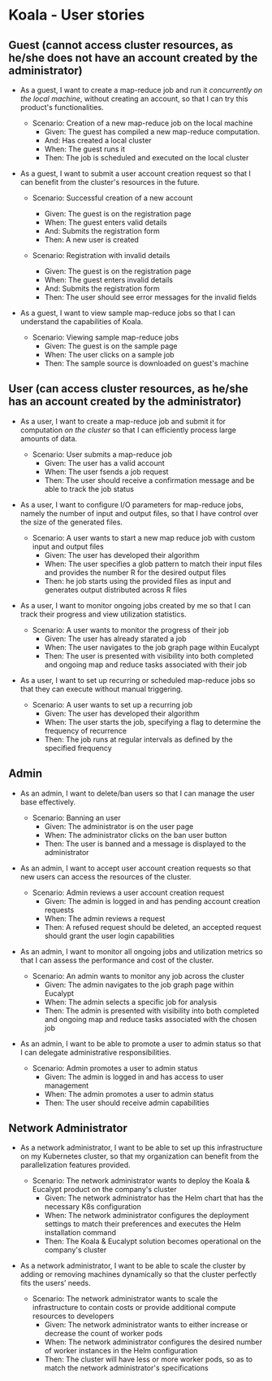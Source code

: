 # Koala - User stories

## Guest (cannot access cluster resources, as he/she does not have an account created by the administrator)
- As a guest, I want to create a map-reduce job and run it *concurrently on the local machine*, without creating an account, so that I can try this product's functionalities.
    - Scenario: Creation of a new map-reduce job on the local machine
        - Given: The guest has compiled a new map-reduce computation. 
        - And: Has created a local cluster
        - When: The guest runs it
        - Then: The job is scheduled and executed on the local cluster

- As a guest, I want to submit a user account creation request so that I can benefit from the cluster's resources in the future.
    - Scenario: Successful creation of a new account
        - Given: The guest is on the registration page
        - When: The guest enters valid details
        - And: Submits the registration form
        - Then: A new user is created

    - Scenario: Registration with invalid details
        - Given: The guest is on the registration page
        - When: The guest enters invalid details
        - And: Submits the registration form
        - Then: The user should see error messages for the invalid fields

- As a guest, I want to view sample map-reduce jobs so that I can understand the capabilities of Koala.
    - Scenario: Viewing sample map-reduce jobs
        - Given: The guest is on the sample page
        - When: The user clicks on a sample job
        - Then: The sample source is downloaded on guest's machine

## User (can access cluster resources, as he/she has an account created by the administrator)
- As a user, I want to create a map-reduce job and submit it for computation *on the cluster* so that I can efficiently process large amounts of data.
    - Scenario: User submits a map-reduce job
        - Given: The user has a valid account
        - When: The user fsends a job request
        - Then: The user should receive a confirmation message and be able to track the job status

- As a user, I want to configure I/O parameters for map-reduce jobs, namely the number of input and output files, so that I have control over the size of the generated files.
    - Scenario: A user wants to start a new map reduce job with custom input and output files
        - Given: The user has developed their algorithm
        - When: The user specifies a glob pattern to match their input files and provides the number R for the desired output files
        - Then: he job starts using the provided files as input and generates output distributed across R files

- As a user, I want to monitor ongoing jobs created by me so that I can track their progress and view utilization statistics.
    - Scenario: A user wants to monitor the progress of their job
        - Given: The user has already starated a job
        - When: The user navigates to the job graph page within Eucalypt
        - Then: The user is presented with visibility into both completed and ongoing map and reduce tasks associated with their job

- As a user, I want to set up recurring or scheduled map-reduce jobs so that they can execute without manual triggering.
    - Scenario: A user wants to set up a recurring job
        - Given: The user has developed their algorithm
        - When: The user starts the job, specifying a flag to determine the frequency of recurrence
        - Then: The job runs at regular intervals as defined by the specified frequency

## Admin
- As an admin, I want to delete/ban users so that I can manage the user base effectively.
    - Scenario: Banning an user
        - Given: The administrator is on the user page
        - When: The administrator clicks on the ban user button
        - Then: The user is banned and a message is displayed to the administrator

- As an admin, I want to accept user account creation requests so that new users can access the resources of the cluster.
    - Scenario: Admin reviews a user account creation request
        - Given: The admin is logged in and has pending account creation requests
        - When: The admin reviews a request
        - Then: A refused request should be deleted, an accepted request should grant the user login capabilities

- As an admin, I want to monitor all ongoing jobs and utilization metrics so that I can assess the performance and cost of the cluster.
    - Scenario: An admin wants to monitor any job across the cluster
        - Given: The admin navigates to the job graph page within Eucalypt
        - When:  The admin selects a specific job for analysis
        - Then: The admin is presented with visibility into both completed and ongoing map and reduce tasks associated with the chosen job

- As an admin, I want to be able to promote a user to admin status so that I can delegate administrative responsibilities.
    - Scenario: Admin promotes a user to admin status
        - Given: The admin is logged in and has access to user management
        - When: The admin promotes a user to admin status
        - Then: The user should receive admin capabilities

## Network Administrator
- As a network administrator, I want to be able to set up this infrastructure on my Kubernetes cluster, so that my organization can benefit from the parallelization features provided.
    - Scenario: The network administrator wants to deploy the Koala & Eucalypt product on the company's cluster
        - Given: The network administrator has the Helm chart that has the necessary K8s configuration
        - When: The network administrator configures the deployment settings to match their preferences and executes the Helm installation command
        - Then: The Koala & Eucalypt solution becomes operational on the company's cluster

- As a network administrator, I want to be able to scale the cluster by adding or removing machines dynamically so that the cluster perfectly fits the users’ needs.
    - Scenario: The network administrator wants to scale the infrastructure to contain costs or provide additional compute resources to developers
        - Given: The network administrator wants to either increase or decrease the count of worker pods
        - When: The network administrator configures the desired number of worker instances in the Helm configuration
        - Then: The cluster will have less or more worker pods, so as to match the network administrator's specifications
